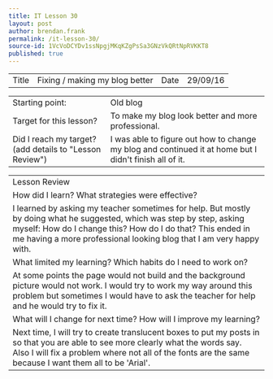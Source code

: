 ```yaml
---
title: IT Lesson 30
layout: post
author: brendan.frank
permalink: /it-lesson-30/
source-id: 1VcVoDCYDv1ssNpgjMKqKZgPsSa3GNzVkQRtNpRVKKT8
published: true
---
```

<table>
  <tr>
    <td>Title</td>
    <td>Fixing / making my blog better</td>
    <td>Date</td>
    <td>29/09/16</td>
  </tr>
</table>


<table>
  <tr>
    <td>Starting point:</td>
    <td>Old blog</td>
  </tr>
  <tr>
    <td>Target for this lesson?</td>
    <td>To make my blog look better and more professional.</td>
  </tr>
  <tr>
    <td>Did I reach my target? 
(add details to "Lesson Review")</td>
    <td>I was able to figure out how to change my blog and continued it at home but I didn't finish all of it.</td>
  </tr>
</table>


<table>
  <tr>
    <td>Lesson Review</td>
  </tr>
  <tr>
    <td>How did I learn? What strategies were effective? </td>
  </tr>
  <tr>
    <td>I learned by asking my teacher sometimes for help. But mostly by doing what he suggested, which was step by step, asking myself: How do I change this? How do I do that? This ended in me having a more professional looking blog that I am very happy with.</td>
  </tr>
  <tr>
    <td>What limited my learning? Which habits do I need to work on? </td>
  </tr>
  <tr>
    <td>At some points the page would not build and the background picture would not work. I would try to work my way around this problem but sometimes I would have to ask the teacher for help and he would try to fix it.</td>
  </tr>
  <tr>
    <td>What will I change for next time? How will I improve my learning?</td>
  </tr>
  <tr>
    <td>Next time, I will try to create translucent boxes to put my posts in so that you are able to see more clearly what the words say. Also I will fix a problem where not all of the fonts are the same because I want them all to be 'Arial'.</td>
  </tr>
</table>


